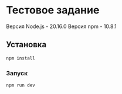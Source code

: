 # Тестовое задание

Версия Node.js - 20.16.0
Версия npm - 10.8.1

## Установка

```sh
npm install
```

### Запуск

```sh
npm run dev
```

